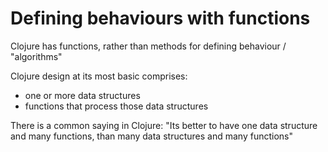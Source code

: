 # Defining behaviours with functions

Clojure has functions, rather than methods for defining behaviour / "algorithms"

Clojure design at its most basic comprises:
 - one or more data structures
 - functions that process those data structures

There is a common saying in Clojure: "Its better to have one data structure and many functions, than many data structures and many functions"

